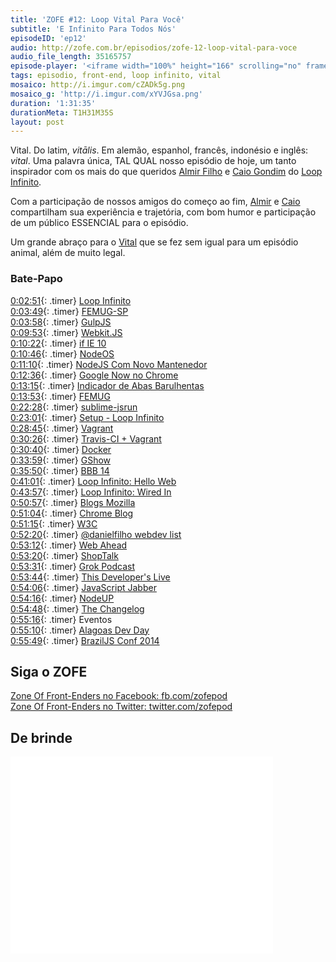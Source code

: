 ```yaml
---
title: 'ZOFE #12: Loop Vital Para Você'
subtitle: 'E Infinito Para Todos Nós'
episodeID: 'ep12'
audio: http://zofe.com.br/episodios/zofe-12-loop-vital-para-voce
audio_file_length: 35165757
episode-player: '<iframe width="100%" height="166" scrolling="no" frameborder="no" src="https://w.soundcloud.com/player/?url=https%3A//api.soundcloud.com/tracks/155521409%3Fsecret_token%3Ds-82kMk&amp;color=ff5500&amp;auto_play=false&amp;hide_related=true&amp;show_artwork=true&amp;show_comments=false&amp;show_user=false&amp;show_reposts=false"></iframe>'
tags: episodio, front-end, loop infinito, vital
mosaico: http://i.imgur.com/cZADk5g.png
mosaico_g: 'http://i.imgur.com/xYVJGsa.png'
duration: '1:31:35'
durationMeta: T1H31M35S
layout: post
---
```



Vital. Do latim, *vitālis*. Em alemão, espanhol, francês, indonésio e inglês: *vital*. Uma palavra única, TAL QUAL nosso episódio de hoje, um tanto inspirador com os mais do que queridos [Almir Filho](https://twitter.com/almirfilho) e [Caio Gondim](https://twitter.com/caio_gondim) do [Loop Infinito](http://loopinfinito.com.br).

<!-- excerpt -->

Com a participação de nossos amigos do começo ao fim, [Almir](https://twitter.com/almirfilho) e [Caio](https://twitter.com/caio_gondim) compartilham sua experiência e trajetória, com bom humor e participação de um público ESSENCIAL para o episódio.

Um grande abraço para o [Vital](https://twitter.com/vitallyma) que se fez sem igual para um episódio animal, além de muito legal.

### Bate-Papo

[0:02:51](#t=0:2:51){: .timer} [Loop Infinito](http://loopinfinito.com.br)<br>
[0:03:49](#t=0:3:49){: .timer} [FEMUG-SP](http://bit.ly/FEMUG-SP)<br>
[0:03:58](#t=0:3:58){: .timer} [GulpJS](http://gulpjs.com)<br>
[0:09:53](#t=0:9:53){: .timer} [Webkit.JS](https://github.com/trevorlinton/webkit.js)<br>
[0:10:22](#t=0:10:22){: .timer} [if IE 10](https://twitter.com/sindresorhus/status/423899098094125056)<br>
[0:10:46](#t=0:10:46){: .timer} [NodeOS](http://node-os.com/)<br>
[0:11:10](#t=0:11:10){: .timer} [NodeJS Com Novo Mantenedor](http://blog.nodejs.org/2014/01/15/the-next-phase-of-node-js/)<br>
[0:12:36](#t=0:12:36){: .timer} [Google Now no Chrome](http://techcrunch.com/2014/01/16/google-now-makes-a-desktop-appearance-in-chrome-canary/)<br>
[0:13:15](#t=0:13:15){: .timer} [Indicador de Abas Barulhentas](http://chrome.blogspot.com.br/2013/11/track-down-those-noisy-tabs.html)<br>
[0:13:53](#t=0:13:53){: .timer} [FEMUG](https://github.com/braziljs/femug)<br>
[0:22:28](#t=0:22:28){: .timer} [sublime-jsrun](https://github.com/sindresorhus/sublime-jsrun)<br>
[0:23:01](#t=0:23:01){: .timer} [Setup - Loop Infinito](http://setup.loopinfinito.com.br)<br>
[0:28:45](#t=0:28:45){: .timer} [Vagrant](http://vagrantup.com)<br>
[0:30:26](#t=0:30:26){: .timer} [Travis-CI + Vagrant](http://about.travis-ci.org/fr/docs/user/ci-environment/)<br>
[0:30:40](#t=0:30:40){: .timer} [Docker](https://www.docker.io/)<br>
[0:33:59](#t=0:33:59){: .timer} [GShow](http://gshow.globo.com/)<br>
[0:35:50](#t=0:35:50){: .timer} [BBB 14](http://gshow.globo.com/bbb/bbb14/)<br>
[0:41:01](#t=0:41:01){: .timer} [Loop Infinito: Hello Web](http://loopinfinito.com.br/2012/04/01/hello-web/)<br>
[0:43:57](#t=0:43:57){: .timer} [Loop Infinito: Wired In](http://wiredin.loopinfinito.com.br)<br>
[0:50:57](#t=0:50:57){: .timer} [Blogs Mozilla](https://hacks.mozilla.org/)<br>
[0:51:04](#t=0:51:04){: .timer} [Chrome Blog](http://chrome.blogspot.com.br/)<br>
[0:51:15](#t=0:51:15){: .timer} [W3C](http://w3c.org)<br>
[0:52:20](#t=0:52:20){: .timer} [@danielfilho webdev list](https://twitter.com/danielfilho/webdev)<br>
[0:53:12](#t=0:53:12){: .timer} [Web Ahead](http://5by5.tv/webahead)<br>
[0:53:20](#t=0:53:20){: .timer} [ShopTalk](http://shoptalkshow.com)<br>
[0:53:31](#t=0:53:31){: .timer} [Grok Podcast](http://www.grokpodcast.com)<br>
[0:53:44](#t=0:53:44){: .timer} [This Developer's Live](http://thisdeveloperslife.com/)<br>
[0:54:06](#t=0:54:06){: .timer} [JavaScript Jabber](http://javascriptjabber.com/)<br>
[0:54:16](#t=0:54:16){: .timer} [NodeUP](http://nodeup.com/)<br>
[0:54:48](#t=0:54:48){: .timer} [The Changelog](http://thechangelog.com/)<br>
[0:55:16](#t=0:55:16){: .timer} Eventos<br>
[0:55:10](#t=0:55:10){: .timer} [Alagoas Dev Day](http://alagoasdevday.com.br)<br>
[0:55:49](#t=0:55:49){: .timer} [BrazilJS Conf 2014](http://braziljs.com.br/2014)<br>


## Siga o ZOFE

[Zone Of Front-Enders no Facebook: fb.com/zofepod](http://fb.com/zofepod/ "ZOFE no Facebook: fb.com/zofepod")<br>
[Zone Of Front-Enders no Twitter: twitter.com/zofepod](http://twitter.com/zofepod/ "ZOFE no Twitter")<br>

## De brinde

<iframe width="420" height="315" src="//www.youtube.com/embed/-3eBQssbkTc" frameborder="0">   </iframe>
